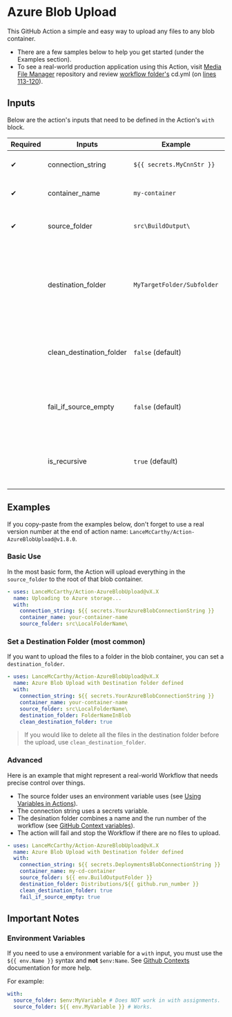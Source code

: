 # Azure Blob Upload

This GitHub Action a simple and easy way to upload any files to any blob container.

* There are a few samples below to help you get started (under the Examples section).
* To see a real-world production application using this Action, visit [Media File Manager](https://github.com/LanceMcCarthy/MediaFileManager) repository and review [workflow folder's](https://github.com/LanceMcCarthy/MediaFileManager/tree/main/.github/workflows) cd.yml (on [lines 113-120](https://github.com/LanceMcCarthy/MediaFileManager/blob/227d9383cc5761707c8736bd5cbfd3c6bd402ea4/.github/workflows/cd.yml#L113-L120)).

## Inputs

Below are the action's inputs that need to be defined in the Action's `with` block.

| Required | Inputs | Example | Summary |
|----------|--------|---------|---------|
| ✔ | connection_string | `${{ secrets.MyCnnStr }}` | Azure blob conection string |
| ✔ | container_name | `my-container` | Name of the Blob container |
| ✔ | source_folder | `src\BuildOutput\` | Folder with the files to upload |
|  | destination_folder | `MyTargetFolder/Subfolder` | Folder to upload to in the container (it will be created for you if it does not exist). |
|  | clean_destination_folder |  `false` (default)| Delete all destination files before uploading new ones. |
|  | fail_if_source_empty | `false` (default)| Set to `true` if you want actio to fail if source folder empty. |
|  | is_recursive | `true` (default)| Set to `false` if you want all subfolders ignored. |

## Examples

If you copy-paste from the examples below, don't forget to use a real version number at the end of action name: `LanceMcCarthy/Action-AzureBlobUpload@v1.8.0`.

### Basic Use

In the most basic form, the Action will upload everything in the `source_folder` to the root of that blob container.

```yaml
- uses: LanceMcCarthy/Action-AzureBlobUpload@vX.X
  name: Uploading to Azure storage...
  with:
    connection_string: ${{ secrets.YourAzureBlobConnectionString }}
    container_name: your-container-name
    source_folder: src\LocalFolderName\
```

### Set a Destination Folder (most common)

If you want to upload the files to a folder in the blob container, you can set a `destination_folder`. 

```yaml
- uses: LanceMcCarthy/Action-AzureBlobUpload@vX.X
  name: Azure Blob Upload with Destination folder defined
  with:
    connection_string: ${{ secrets.YourAzureBlobConnectionString }}
    container_name: your-container-name
    source_folder: src\LocalFolderName\
    destination_folder: FolderNameInBlob
    clean_destination_folder: true
```

> If you would like to delete all the files in the destination folder before the upload, use `clean_destination_folder`.

### Advanced

Here is an example that might represent a real-world Workflow that needs precise control over things.

* The source folder uses an environment variable uses (see [Using Variables in Actions](https://docs.github.com/en/actions/configuring-and-managing-workflows/using-variables-and-secrets-in-a-workflow)).
* The connection string uses a secrets variable.
* The desination folder combines a name and the run number of the workflow (see [GitHub Context variables](https://docs.github.com/en/actions/reference/context-and-expression-syntax-for-github-actions#github-context)).
* The action will fail and stop the Workflow if there are no files to upload.

```yaml
- uses: LanceMcCarthy/Action-AzureBlobUpload@vX.X
  name: Azure Blob Upload with Destination folder defined
  with:
    connection_string: ${{ secrets.DeploymentsBlobConnectionString }}
    container_name: my-cd-container
    source_folder: ${{ env.BuildOutputFolder }}
    destination_folder: Distributions/${{ github.run_number }}
    clean_destination_folder: true
    fail_if_source_empty: true
```

## Important Notes

### Environment Variables

If you need to use a environment variable for a `with` input, you must use the `${{ env.Name }}` syntax and **not** `$env:Name`. See [Github Contexts](https://docs.github.com/en/actions/reference/context-and-expression-syntax-for-github-actions#contexts) documentation for more help.

For example:

```yaml
with:
  source_folder: $env:MyVariable # Does NOT work in with assignments.
  source_folder: ${{ env.MyVariable }} # Works.
```

